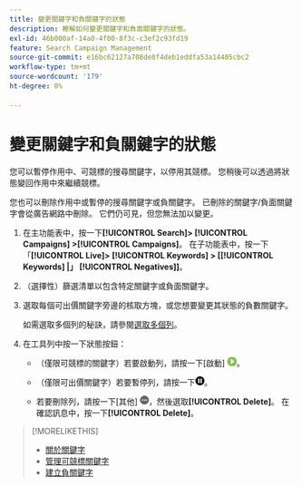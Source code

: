 ```yaml
---
title: 變更關鍵字和負關鍵字的狀態
description: 瞭解如何變更關鍵字和負面關鍵字的狀態。
exl-id: 46b000af-14a0-4f00-8f3c-c3ef2c93fd19
feature: Search Campaign Management
source-git-commit: e16bc62127a708de8f4deb1eddfa53a14405cbc2
workflow-type: tm+mt
source-wordcount: '179'
ht-degree: 0%

---
```


# 變更關鍵字和負關鍵字的狀態

您可以暫停作用中、可競標的搜尋關鍵字，以停用其競標。 您稍後可以透過將狀態變回作用中來繼續競標。

您也可以刪除作用中或暫停的搜尋關鍵字或負關鍵字。 已刪除的關鍵字/負面關鍵字會從廣告網路中刪除。 它們仍可見，但您無法加以變更。

1. 在主功能表中，按一下&#x200B;**[!UICONTROL Search]> [!UICONTROL Campaigns] >[!UICONTROL Campaigns]**。 在子功能表中，按一下「**[!UICONTROL Live]> [!UICONTROL Keywords] > \[[!UICONTROL Keywords] \|」 [!UICONTROL Negatives]\]**。

1. （選擇性）篩選清單以包含特定關鍵字或負面關鍵字。

1. 選取每個可出價關鍵字旁邊的核取方塊，或您想要變更其狀態的負數關鍵字。

   如需選取多個列的秘訣，請參閱[選取多個列](/help/search-social-commerce/common-tasks/navigation-editing-selection/multiple-rows-select.md)。

1. 在工具列中按一下狀態按鈕：

   * （僅限可競標的關鍵字）若要啟動列，請按一下[啟動] ![ ](/help/search-social-commerce/assets/activate.png " [啟動] ")。

   * （僅限可出價關鍵字）若要暫停列，請按一下![暫停](/help/search-social-commerce/assets/pause.png "暫停")。

   * 若要刪除列，請按一下[其他] ![ ](/help/search-social-commerce/assets/more.png " ")，然後選取&#x200B;**[!UICONTROL Delete]**。 在確認訊息中，按一下&#x200B;**[!UICONTROL Delete]**。

>[!MORELIKETHIS]
>
>* [關於關鍵字](keyword-about.md)
>* [管理可競標關鍵字](keyword-manage.md)
>* [建立負關鍵字](keyword-negative-create.md)
